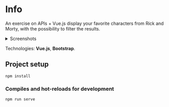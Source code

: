 # Info

An exercise on APIs + Vue.js display your favorite characters from Rick and Morty, with the possibility to filter the results.

<details>
  <summary>Screenshots</summary>
  <img src="https://i.imgur.com/H4tAUIC.png" name="1">
  <img src="https://i.imgur.com/fFbQAlI.png" name="2">
  <img src="https://i.imgur.com/yKw5nUj.png" name="3">
</details>

Technologies: **Vue.js**, **Bootstrap**.

## Project setup
```
npm install
```

### Compiles and hot-reloads for development
```
npm run serve
```
